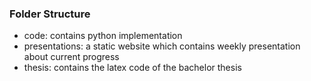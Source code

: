 ### Folder Structure

- code: contains python implementation 
- presentations: a static website which contains weekly presentation about current progress
- thesis: contains the latex code of the bachelor thesis
